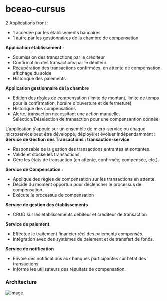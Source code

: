 # bceao-cursus

2 Applications front :
- 1 accédée par les établisements bancaires
- 1 autre par les gestionnaires de la chambre de compensation

**Application établissement :**
- Soumission des transactions par le créditeur
- Confirmation des transactions par le débiteur
- Récupération des transactions confirmées, en attente de compensation, affichage du solde
- Historique des paiements

**Application gestionnaire de la chambre**
- Edition des règles de compensation (limite de montant, limite de temps pour la confirmation, horaire d'ouverture et de fermeture)
- Historique des compensations
- Alerte, transaction nécessitant une action manuelle, Séléction/Déselection de transaction pour une compensantion donnée


L'application s'appuie sur un ensemble de micro-service ou chaque microservice peut être développé, déployé et évoluer indépendamment :
**Service de Gestion des Transactions : transaction-service**
- Responsable de la gestion des transactions entrantes et sortantes.
- Valide et stocke les transactions.
- Gère les états de transaction (en attente, confirmée, compensée, etc.).

**Service de Compensation :**
- Applique des règles de compensation sur les transactions en attente.
- Décide du moment opportun pour déclencher le processus de compensation.
- Exécute le processus de compensation

**Service de gestion des établissements**
- CRUD sur les établissements débiteur et créditeur de transaction
  
**Service de paiement**
- Effectue le traitement financier réel des paiements compensés.
- Intégration avec des systèmes de paiement et de transfert de fonds.

**Service de notification**
- Envoie des notifications aux banques participantes sur l'état des transactions.
- Informe les utilisateurs des résultats de compensation.

### Architecture
![image](https://github.com/dthibau/bceao-cursus/assets/1072144/72626c18-2e91-46e3-adde-c65b98e80422)



